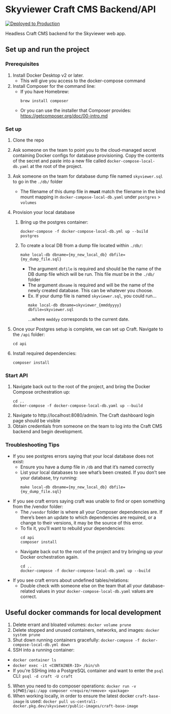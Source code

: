 # Skyviewer Craft CMS Backend/API


[![Deployed to Production](https://github.com/lsst-epo/skyviewer-api/actions/workflows/build-and-push.yaml/badge.svg)](https://github.com/lsst-epo/skyviewer-api/actions/workflows/build-and-push.yaml)

Headless Craft CMS backend for the Skyviewer web app.

## Set up and run the project
### Prerequisites
1. Install Docker Desktop v2 or later. 
    - This will give you access to the docker-compose command
2. Install Composer for the command line:
    - If you have Homebrew: 
        ```
        brew install composer
        ```
    - Or you can use the installer that Composer provides: https://getcomposer.org/doc/00-intro.md

### Set up
1. Clone the repo
2. Ask someone on the team to point you to the cloud-managed secret containing Docker configs for database provisioning. Copy the contents of the secret and paste into a new file called `docker-compose-local-db.yaml` at the root of the project.
3. Ask someone on the team for database dump file named `skyviewer.sql` to go in the `./db/` folder 
    - The filename of this dump file in __must__ match the filename in the bind mount mapping in `docker-compose-local-db.yaml` under `postgres` > `volumes`
4. Provision your local database
    1. Bring up the postgres container: 
        ```
        docker-compose -f docker-compose-local-db.yml up --build postgres
        ```
    2. To create a local DB from a dump file located within `./db/`: 
        ```
        make local-db dbname={my_new_local_db} dbfile={my_dump_file.sql}
        ```
        - The argument `dbfile` is required and should be the name of the DB dump file which will be run. This file _must_ be in the `./db/` folder
        - The argument `dbname` is required and will be the name of the newly created database. This can be whatever you choose.
        - Ex. If your dump file is named `skyviewer.sql`, you could run...
            ```
            make local-db dbname=skyviewer_{mmddyyyy} dbfile=skyviewer.sql
            ```
            ...where `mmddyy` corresponds to the current date. 

5. Once your Postgres setup is complete, we can set up Craft. Navigate to the `/api` folder: 
    ```
    cd api
    ```
6. Install required dependencies:
    ```
    composer install
    ```

### Start API
1. Navigate back out to the root of the project, and bring the Docker Compose orchestration up:
    ```
    cd ..
    docker-compose -f docker-compose-local-db.yaml up --build
    ```
2. Navigate to http://localhost:8080/admin. The Craft dashboard login page should be visible
3. Obtain credentials from someone on the team to log into the Craft CMS backend and begin development.

### Troubleshooting Tips
- If you see postgres errors saying that your local database does not exist:
    - Ensure you have a dump file in `/db` and that it’s named correctly
    - List your local databases to see what’s been created. If you don’t see your database, try running:
        ```
        make local-db dbname={my_new_local_db} dbfile={my_dump_file.sql}
        ```
- If you see craft errors saying craft was unable to find or open something from the /vendor folder: 
    - The `/vendor` folder is where all your Composer dependencies are. If there’s been an update to which dependencies are required, or a change to their versions, it may be the source of this error. 
    - To fix it, you’ll want to rebuild your dependencies:
        ```
        cd api
        composer install
        ```
    - Navigate back out to the root of the project and try bringing up your Docker orchestration again.
        ```
        cd ..
        docker-compose -f docker-compose-local-db.yaml up --build
        ```
- If you see craft errors about undefined tables/relations:
    - Double check with someone else on the team that all your database-related values in your `docker-compose-local-db.yaml` values are correct.


## Useful docker commands for local development

1. Delete errant and bloated volumes: `docker volume prune`
2. Delete stopped and unused containers, networks, and images: `docker system prune`
2. Shut down running containers gracefully: `docker-compose -f docker-compose-local-db.yml down`
3. SSH into a running container:
* `docker container ls`
* `docker exec -it <CONTAINER-ID> /bin/sh`
* If you're SSHing into a PostgreSQL container and want to enter the `psql` CLI: `psql -d craft -U craft`
5. When you need to do composer operations: `docker run -v ${PWD}/api:/app composer <require/remove> <package>`
7. When working locally, in order to ensure the latest docker `craft-base-image` is used: `docker pull us-central1-docker.pkg.dev/skyviewer/public-images/craft-base-image`